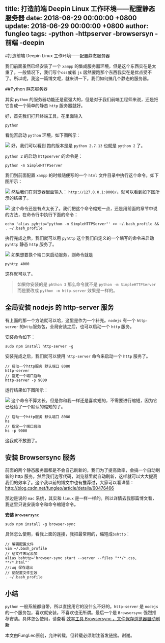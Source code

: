 title: 打造前端 Deepin Linux 工作环境——配置静态服务器
date: 2018-06-29 00:00:00 +0800
update: 2018-06-29 00:00:00 +0800
author: fungleo
tags:
    -python
    -httpserver
    -browsersyn
    -前端
    -deepin
---

#打造前端 Deepin Linux 工作环境——配置静态服务器

我们前面虽然已经安装了一个 `xampp` 的集成服务器环境，但是这个东西实在是太重了。一般情况下，我们写个`css`或者 `js` 居然要跑那个东西我实在是优点受不了。所以呢，我这一篇博文呢，就来讲一下，我们如何搞几个静态的服务器。

##Python 静态服务器

其实 `python` 的服务器功能还是蛮强大的，但是对于我们前端工程师来说，还是把它当成一个简单的静态 `http` 服务器就好。

好，首先我们打开终端工具，在里面输入

```#
python
```

看能否启动 `python` 环境，如下图所示：

![](https://raw.githubusercontent.com/fengcms/articles/master/image/76/b7f3304e6de09e4895ce9cb39eaf1c.png)
好，我们可以看到 跑的版本是是 `python 2.7.13` 也就是 `python 2` 了。

`python 2` 的启动 `httpserver` 的命令是：

```#
python -m SimpleHTTPServer
```

我们到前面配置 `xampp` 的时候随便写的一个 `html` 文件目录中执行这个命令，如下图所示：

![](https://raw.githubusercontent.com/fengcms/articles/master/image/3d/8c751e78f943336019319e27d66619.png)
然后我们在浏览器里面输入： `http://127.0.0.1:8000/`，就可以看到如下图所示的结果了。

![](https://raw.githubusercontent.com/fengcms/articles/master/image/c8/a506e9ce9d2f2cb39bf1bcd3528179.png)
这个命令还是有点太长了。我们把这个命令缩短一点，还是用前面的章节中说的方法，在命令行中执行下面的命令：

```#
echo 'alias pyhttp="python -m SimpleHTTPServer"' >> ~/.bash_profile && . ~/.bash_profile
```

执行完成之后，我们就可以用 `pyhttp` 这个我们自定义的一个缩写的命令来启动 `pyhttp` 静态 `http` 服务了。

![](https://raw.githubusercontent.com/fengcms/articles/master/image/da/22628dea7af8fcd4d5580df40a8afb.png)
如果想要换个端口来启动服务，则命令就是

```#
pyhttp 4000
```

这样就可以了。

> 如果你安装的是 `phthon 3` 那么命令就不是 `python -m SimpleHTTPServer` 而是要改成 `python -m http.server` 效果是一样的。

## 全局安装 nodejs 的 http-server 服务

有上面的那一个方法就可以哈，这里是作为一个补充。`nodejs` 有一个 `http-server` 的`http`服务包，全局安装之后，也可以启动一个 `http` 服务。

安装命令如下：

```#
sudo npm install http-server -g
```

安装完成之后，我们就可以使用 `http-server` 命令来启动一个 `http` 服务了。

```#
// 启动一个http服务 默认端口 8080
http-server
// 指定一个端口启动
http-server -p 9000
```

运行结果如下图所示：

![](https://raw.githubusercontent.com/fengcms/articles/master/image/f4/0b55e168a3adfa2208625a4fc99bd5.png)
这个命令不算太长，但是你和我一样还是喜欢短的，不需要进行缩短，因为它已经给了一个默认的缩短的了。

```#
// 启动一个http服务 默认端口 8080
hs
// 指定一个端口启动
hs -p 9000
```

这我就不放图了。

## 安装 Browsersync 服务

前面的两个静态服务器都是不会自己刷新的，我们为了提高效率，会搞一个自动刷新的 http 服务，然后我们边写代码，浏览器里就自动刷新，这样就可以大大提高我们的效率了。这个我以前的博文中也有推荐过，大家可以看详情：http://blog.csdn.net/fungleo/article/details/60476466

那边是说的 `mac` 系统，其实和 `linux` 是一样一样的。所以详情去我那篇博文看，我这里只说安装命令和命令缩短命令。

**安装 `Browsersync`**

```#
sudo npm install -g browser-sync
```

具体怎么使用，看我上面的连接，我把最常用的，缩短成`bshttp`：

```#
// 编辑配置文件
vim ~/.bash_profile
// 给文件末尾添加
alias bshttp='browser-sync start --server --files "**/*.css, **/*.html"'
//:wq 保存退出
// 使配置文件生效
. ~/.bash_profile
```

## 小结

`python` 一般系统都自带，所以直接用它的没什么不好的。`http-server` 是 `nodejs` 的一个服务包，喜欢就安装，不喜欢也无所谓。最后一个是 `Browsersync` 强烈推荐安装。具体怎么使用，请查看 [效率工具 Browsersync ，文件保存浏览器自动刷新](http://blog.csdn.net/fungleo/article/details/60476466)

本文由FungLeo原创，允许转载，但转载必须附注首发链接。谢谢。